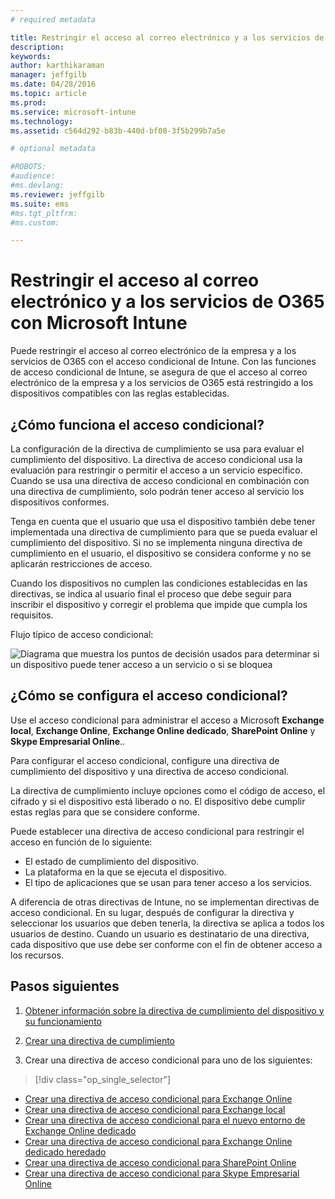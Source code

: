 ```yaml
---
# required metadata

title: Restringir el acceso al correo electrónico y a los servicios de O365 | Microsoft Intune
description:
keywords:
author: karthikaraman
manager: jeffgilb
ms.date: 04/28/2016
ms.topic: article
ms.prod:
ms.service: microsoft-intune
ms.technology:
ms.assetid: c564d292-b83b-440d-bf08-3f5b299b7a5e

# optional metadata

#ROBOTS:
#audience:
#ms.devlang:
ms.reviewer: jeffgilb
ms.suite: ems
#ms.tgt_pltfrm:
#ms.custom:

---
```


# Restringir el acceso al correo electrónico y a los servicios de O365 con Microsoft Intune
Puede restringir el acceso al correo electrónico de la empresa y a los servicios de O365 con el acceso condicional de Intune. Con las funciones de acceso condicional de Intune, se asegura de que el acceso al correo electrónico de la empresa y a los servicios de O365 está restringido a los dispositivos compatibles con las reglas establecidas.
## ¿Cómo funciona el acceso condicional?
La configuración de la directiva de cumplimiento se usa para evaluar el cumplimiento del dispositivo. La directiva de acceso condicional usa la evaluación para restringir o permitir el acceso a un servicio específico. Cuando se usa una directiva de acceso condicional en combinación con una directiva de cumplimiento, solo podrán tener acceso al servicio los dispositivos conformes.

Tenga en cuenta que el usuario que usa el dispositivo también debe tener implementada una directiva de cumplimiento para que se pueda evaluar el cumplimiento del dispositivo.
Si no se implementa ninguna directiva de cumplimiento en el usuario, el dispositivo se considera conforme y no se aplicarán restricciones de acceso.

Cuando los dispositivos no cumplen las condiciones establecidas en las directivas, se indica al usuario final el proceso que debe seguir para inscribir el dispositivo y corregir el problema que impide que cumpla los requisitos.

Flujo típico de acceso condicional:

![Diagrama que muestra los puntos de decisión usados para determinar si un dispositivo puede tener acceso a un servicio o si se bloquea](./media/ConditionalAccess4.png)

## ¿Cómo se configura el acceso condicional?
Use el acceso condicional para administrar el acceso a Microsoft **Exchange local**, **Exchange Online**, **Exchange Online dedicado**, **SharePoint Online** y **Skype Empresarial Online**..

Para configurar el acceso condicional, configure una directiva de cumplimiento del dispositivo y una directiva de acceso condicional.

La directiva de cumplimiento incluye opciones como el código de acceso, el cifrado y si el dispositivo está liberado o no. El dispositivo debe cumplir estas reglas para que se considere conforme.

Puede establecer una directiva de acceso condicional para restringir el acceso en función de lo siguiente:
- El estado de cumplimiento del dispositivo.
- La plataforma en la que se ejecuta el dispositivo.
- El tipo de aplicaciones que se usan para tener acceso a los servicios.

A diferencia de otras directivas de Intune, no se implementan directivas de acceso condicional. En su lugar, después de configurar la directiva y seleccionar los usuarios que deben tenerla, la directiva se aplica a todos los usuarios de destino. Cuando un usuario es destinatario de una directiva, cada dispositivo que use debe ser conforme con el fin de obtener acceso a los recursos.


## Pasos siguientes
1. [Obtener información sobre la directiva de cumplimiento del dispositivo y su funcionamiento ](introduction-to-device-compliance-policies-in-microsoft-intune.md)

2. [Crear una directiva de cumplimiento](create-a-device-compliance-policy-in-microsoft-intune.md)

2.  Crear una directiva de acceso condicional para uno de los siguientes:
> [!div class="op_single_selector"]
  - [Crear una directiva de acceso condicional para Exchange Online](restrict-access-to-exchange-online-with-microsoft-intune.md)
  - [Crear una directiva de acceso condicional para Exchange local](restrict-access-to-exchange-onpremises-with-microsoft-intune.md)
  - [Crear una directiva de acceso condicional para el nuevo entorno de Exchange Online dedicado](restrict-access-to-exchange-online-with-microsoft-intune.md)
  - [Crear una directiva de acceso condicional para Exchange Online dedicado heredado](restrict-access-to-exchange-onpremises-with-microsoft-intune.md)
  - [Crear una directiva de acceso condicional para SharePoint Online](restrict-access-to-sharepoint-online-with-microsoft-intune.md)
  - [Crear una directiva de acceso condicional para Skype Empresarial Online](restrict-access-to-skype-for-business-online-with-microsoft-intune.md)


<!--HONumber=May16_HO1-->


